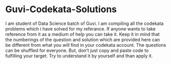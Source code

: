 # Guvi-Codekata-Solutions
I am student of Data Science batch of Guvi. I am compiling all the codekata problems which i have solved for my referance. If anyone wants to take reference from it as a medium of help you can take it. Keep it in mind that the numberings of the question and solution which are provided here can be different from what you will find in your codekata account. The questions can be shuffled for everyone. But, don’t just copy and paste code to fulfilling your target. Try to understand it by yourself and than apply it. 
